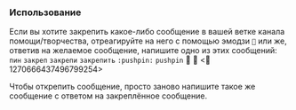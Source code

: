 ### Использование
Если вы хотите закрепить какое-либо сообщение в вашей ветке канала помощи/творчества, отреагируйте на него с помощью эмодзи `📌` или же, ответив на желаемое сообщение, напишите одно из этих сообщений:
`пин`
`закреп`
`закрепи`
`закрепить`
`:pushpin:`
`pushpin`
📌
📍
<:pushpin:1270666437496799254>

Чтобы открепить сообщение, просто заново напишите такое же сообщение с ответом на закреплённое сообщение.
